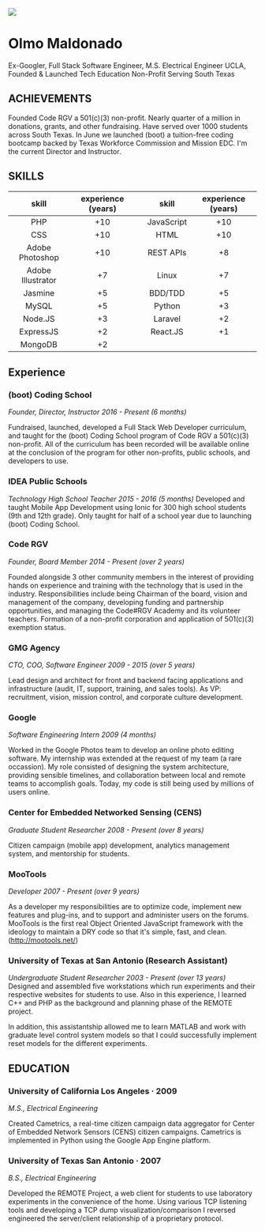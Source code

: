 ![](https://avatars1.githubusercontent.com/u/27246)

# Olmo Maldonado
Ex-Googler, Full Stack Software Engineer, M.S. Electrical Engineer UCLA, Founded & Launched Tech Education Non-Profit Serving South Texas

## ACHIEVEMENTS

Founded Code RGV a 501(c)(3) non-profit. Nearly quarter of a million in donations, grants, and other fundraising. Have served over 1000 students across South Texas. In June we launched (boot) a tuition-free coding bootcamp backed by Texas Workforce Commission and Mission EDC. I'm the current Director and Instructor.

## SKILLS
| skill | experience (years) | | skill | experience (years) |
|:---:|:---:|---|:---:|:---:|
| PHP   | +10 | | JavaScript | +10 | 
| CSS | +10 | | HTML | +10 |
| Adobe Photoshop | +10 | | REST APIs | +8 |
| Adobe Illustrator | +7 | | Linux | +7 |
| Jasmine | +5 | | BDD/TDD | +5 |
| MySQL | +5 | | Python | +3 |
| Node.JS | +3 | | Laravel | +2 |
| ExpressJS | +2 | | React.JS | +1 |
| MongoDB | +2 | | | | 

## Experience

### (boot) Coding School
_Founder, Director, Instructor 2016 - Present (6 months)_

Fundraised, launched, developed a Full Stack Web Developer curriculum, and taught for the (boot) Coding School program of Code RGV a 501(c)(3) non-profit. All of the curriculum has been recorded will be available online at the conclusion of the program for other non-profits, public schools, and developers to use.

### IDEA Public Schools
_Technology High School Teacher 2015 - 2016 (5 months)_
Developed and taught Mobile App Development using Ionic for 300 high school students (9th and 12th grade). Only taught for half of a school year due to launching (boot) Coding School.

### Code RGV
_Founder, Board Member 2014 - Present (over 2 years)_

Founded alongside 3 other community members in the interest of providing hands on experience and training with the technology that is used in the industry. Responsibilities include being Chairman of the board, vision and management of the company, developing funding and partnership opportunities, and managing the Code#RGV Academy and its volunteer teachers. Formation of a non-profit corporation and application of 501(c)(3) exemption status.

### GMG Agency
_CTO, COO, Software Engineer 2009 - 2015 (over 5 years)_

Lead design and architect for front and backend facing applications and infrastructure (audit, IT, support, training, and sales tools). As VP: recruitment, vision, mission control, and corporate culture development.

### Google
_Software Engineering Intern 2009 (4 months)_

Worked in the Google Photos team to develop an online photo editing software. My internship was extended at the request of my team (a rare occassion). My role consisted of designing the system architecture, providing sensible timelines, and collaboration between local and remote teams to accomplish goals. Today, my code is still being used by millions of users online.

### Center for Embedded Networked Sensing (CENS)
_Graduate Student Researcher 2008 - Present (over 8 years)_

Citizen campaign (mobile app) development, analytics management system, and mentorship for students.

### MooTools
_Developer 2007 - Present (over 9 years)_

As a developer my responsibilities are to optimize code, implement new features and plug-ins, and to support and administer users on the forums. MooTools is the first real Object Oriented JavaScript framework with the ideology to maintain a DRY code so that it's simple, fast, and clean. (http://mootools.net/)

### University of Texas at San Antonio (Research Assistant)
_Undergraduate Student Researcher 2003 - Present (over 13 years)_
Designed and assembled five workstations which run experiments and their respective websites for students to use. Also in this experience, I learned C++ and PHP as the background and planning phase of the REMOTE project.

In addition, this assistantship allowed me to learn MATLAB and work with graduate level control system models so that I could successfully implement reset models for the different experiments.


## EDUCATION

### University of California Los Angeles · 2009
_M.S., Electrical Engineering_

Created Cametrics, a real-time citizen campaign data aggregator for Center of Embedded Network Sensors (CENS) citizen campaigns. Cametrics is implemented in Python using the Google App Engine platform.


### University of Texas San Antonio · 2007
_B.S., Electrical Engineering_

Developed the REMOTE Project, a web client for students to use laboratory experiments in the convenience of the home. Using various TCP listening tools and developing a TCP dump visualization/comparison I reversed engineered the server/client relationship of a proprietary protocol.
